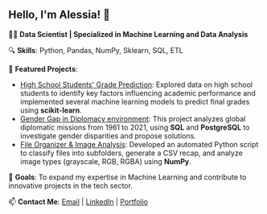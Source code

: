 ## Hello, I'm Alessia! 👋

<!--
**lalessia/lalessia** is a ✨ _special_ ✨ repository because its `README.md` (this file) appears on your GitHub profile.

Here are some ideas to get you started:

- 🔭 I’m currently working on ...
- 🌱 I’m currently learning ...
- 👯 I’m looking to collaborate on ...
- 🤔 I’m looking for help with ...
- 💬 Ask me about ...
- 📫 How to reach me: ...
- 😄 Pronouns: ...
- ⚡ Fun fact: ...

- 🤝 **Open Source Contributions**: Active contributor to the [Project Name](link-to-project).
- ![Certification Badge](link-to-badge)
- ![Your Photo](link-to-your-photo)
-->

👩‍💻 **Data Scientist | Specialized in Machine Learning and Data Analysis**

🔍 **Skills**: Python, Pandas, NumPy, Sklearn, SQL, ETL

🌟 **Featured Projects**:
- [High School Students' Grade Prediction](https://github.com/lalessia/students-grades-prediction): Explored data on high school students to identify key factors influencing academic performance and implemented several machine learning models to predict final grades using **scikit-learn**.
- [Gender Gap in Diplomacy environment](https://github.com/lalessia/Gender-Gap-in-diplomacy-analyst): This project analyzes global diplomatic missions from 1961 to 2021, using **SQL** and **PostgreSQL** to investigate gender disparities and propose solutions.
- [File Organizer & Image Analysis](https://github.com/lalessia/File-Organizer): Developed an automated Python script to classify files into subfolders, generate a CSV recap, and analyze image types (grayscale, RGB, RGBA) using **NumPy**.

🎯 **Goals**: To expand my expertise in Machine Learning and contribute to innovative projects in the tech sector.

📫 **Contact Me**: [Email](mailto:alessia.profeta@gmail.com) | [LinkedIn](https://www.linkedin.com/in/alessia-profeta/) | [Portfolio](https://www.alessiaprofeta.com/)


